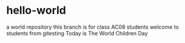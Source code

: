 # hello-world
a world repository
this branch is for class AC08 students
welcome to students from gitesting
Today is The World Children Day
